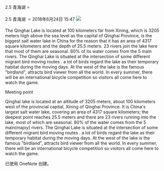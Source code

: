 2.5 青海湖 ⭐

2.5  青海湖   ⭐
2018年6月24日
15:47
![](http://picbed.yoyolikescici.cn/uPic/07d4d24bc09881367bcacc0327d31a42.jpg)

The Qinghai Lake is located at 100 kilometers far from Xining, which is 3205 meters high above the sea level as the capital of Qinghai Province, is the biggest salt water lake in China for the reason that it has an area of 4317 square kilometers and the depth of 25.5 meters. 23 rivers join the lake here that most of them are seasonal. 80% of its water comes from the 5 main rivers. The Qinghai Lake is situated at the intersection of some different migrant bird moving routes . a lot of birds regard the lake as their temporary habitat during the moving days. At the west of the lake is the famous "birdland", attracts bird viewer from all the world. In every summer, there will be an international bicycle competition so visitors all come here to watch the game.

Meeting point

Qinghai lake is located at an altitude of 3205 meters, about 100 kilometers west of the provincial capital, Xining of Qinghai Province. It is China's largest salt water lake, covering an area of 4317 square kilometers; the deepest point reaches 25.5 meters and there are 23 rivers running into the lake, most of which are seasonal. 80% of the water comes from the 5 main(majoy) rivers. The Qinghai Lake is situated at the intersection of some different migrant bird moving routes . a lot of birds regard the lake as their temporary habitat during the moving days. At the west of the lake is the famous "birdland", attracts bird viewer from all the world. In every summer, there will be an international bicycle competition so visitors all come here to watch the game.

已使用 OneNote 创建。